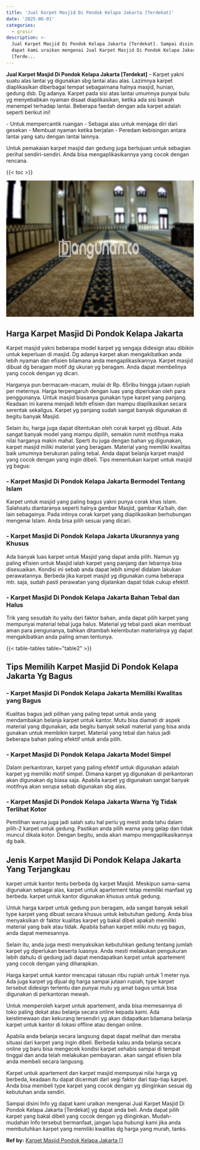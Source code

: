 ```yaml
---
title: 'Jual Karpet Masjid Di Pondok Kelapa Jakarta [Terdekat]'
date: '2025-06-01'
categories:
  - grosir
description: >-
  Jual Karpet Masjid Di Pondok Kelapa Jakarta [Terdekat]. Sampai disini Info yg
  dapat kami uraikan mengenai Jual Karpet Masjid Di Pondok Kelapa Jakarta
  [Terde...
---
```


**Jual Karpet Masjid Di Pondok Kelapa Jakarta \[Terdekat\]** – Karpet yakni suatu alas lantai yg digunakan sbg lantai atau alas. Lazimnya karpet diaplikasikan diberbagai tempat sebagaimana halnya masjid, hunian, gedung dsb. Dg adanya. Karpet pada sisi atas lantai umumnya punyai bulu yg menyebabkan nyaman disaat diaplikasikan, ketika ada sisi bawah menempel terhadap lantai. Beberapa faedah dengan ada karpet adalah seperti berikut ini!

\- Untuk mempercantik ruangan - Sebagai alas untuk menjaga diri dari gesekan - Membuat nyaman ketika berjalan - Peredam kebisingan antara lantai yang satu dengan lantai lainnya.

Untuk pemakaian karpet masjid dan gedung juga bertujuan untuk sebagian perihal sendiri-sendiri. Anda bisa mengaplikasikannya yang cocok dengan rencana.

{{< toc >}}

![Jual Karpet Masjid Di Pondok Kelapa Jakarta [Terdekat]](/images/grosir-karpet-murah-72.png)

## Harga Karpet Masjid Di Pondok Kelapa Jakarta

Karpet masjid yakni beberapa model karpet yg sengaja didesign atau dibikin untuk keperluan di masjid. Dg adanya karpet akan mengakibatkan anda lebih nyaman dan efisien bilamana anda mengaplikasikannya. Karpet masjid dibuat dg beragam motif dg ukuran yg beragam. Anda dapat membelinya yang cocok dengan yg dicari.

Harganya pun bermacam-macam, mulai dr Rp. 65ribu hingga jutaan rupiah per meternya. Harga terpengaruh dengan luas yang diperlukan oleh para penggunanya. Untuk masjid biasanya gunakan type karpet yang panjang. Keadaan ini karena menjadi lebih efisien dan mampu diaplikasikan secara serentak sekaligus. Karpet yg panjang sudah sangat banyak digunakan di begitu banyak Masjid.

Selain itu, harga juga dapat ditentukan oleh corak karpet yg dibuat. Ada sangat banyak model yang mampu dipilih, semakin rumit motifnya maka nilai harganya makin mahal. Sperti itu juga dengan bahan yg digunakan, karpet masjid miliki material yang beragam. Material yang memiliki kwalitas baik umumnya berukuran paling tebal. Anda dapat belanja karpet masjid yang cocok dengan yang ingin dibeli. Tips menentukan karpet untuk masjid yg bagus:

### \- Karpet Masjid Di Pondok Kelapa Jakarta Bermodel Tentang Islam

Karpet untuk masjid yang paling bagus yakni punya corak khas islam. Salahsatu diantaranya seperti halnya gambar Masjid, gambar Ka’bah, dan lain sebagainya. Pada intinya corak karpet yang diaplikasikan berhubungan mengenai Islam. Anda bisa pilih sesuai yang dicari.

### \- Karpet Masjid Di Pondok Kelapa Jakarta Ukurannya yang Khusus

Ada banyak luas karpet untuk Masjid yang dapat anda pilih. Namun yg paling efisien untuk Masjid ialah karpet yang panjang dan lebarnya bisa disesuaikan. Kondisi ini sebab anda dapat lebih simpel didalam lakukan perawatannya. Berbeda jika karpet masjid yg digunakan cuma beberapa mtr. saja, sudah pasti perawatan yang dijalankan dapat tidak cukup efektif.

### \- Karpet Masjid Di Pondok Kelapa Jakarta Bahan Tebal dan Halus

Trik yang sesudah itu yaitu dari faktor bahan, anda dapat pilih karpet yang mempunyai material tebal juga halus. Material yg tebal pasti akan membuat aman para pengunanya, bahkan ditambah kelembutan materialnya yg dapat mengakibatkan anda paling aman tentunya.

{{< table-tables table="table2" >}}

## Tips Memilih Karpet Masjid Di Pondok Kelapa Jakarta Yg Bagus

### \- Karpet Masjid Di Pondok Kelapa Jakarta Memiliki Kwalitas yang Bagus

Kualitas bagus jadi pilihan yang paling tepat untuk anda yang mendambakan belanja karpet untuk kantor. Mutu bisa diamati dr aspek material yang digunakan, ada begitu banyak sekali material yang bisa anda gunakan untuk membikin karpet. Material yang tebal dan halus jadi beberapa bahan paling efektif untuk anda pilih.

### \- Karpet Masjid Di Pondok Kelapa Jakarta Model Simpel

Dalam perkantoran, karpet yang paling efektif untuk digunakan adalah karpet yg memiliki motif simpel. Dimana karpet yg digunakan di perkantoran akan digunakan dg biasa saja. Apabila karpet yg digunakan sangat banyak motifnya akan serupa sebab digunakan sbg alas.

### \- Karpet Masjid Di Pondok Kelapa Jakarta Warna Yg Tidak Terlihat Kotor

Pemilihan warna juga jadi salah satu hal perlu yg mesti anda tahu dalam pilih-2 karpet untuk gedung. Pastikan anda pilih warna yang gelap dan tidak muncul dikala kotor. Dengan begitu, anda akan mampu mengaplikasikannya dg baik.

## Jenis Karpet Masjid Di Pondok Kelapa Jakarta Yang Terjangkau

karpet untuk kantor tentu berbeda dg karpet Masjid. Meskipun sama-sama digunakan sebagai alas, karpet untuk apartement tetap memiliki manfaat yg berbeda. karpet untuk kantor digunakan khusus untuk gedung.

Untuk harga karpet untuk gedung pun beragam, ada sangat banyak sekali type karpet yang dibuat secara khusus untuk kebutuhan gedung. Anda bisa menyaksikan dr faktor kualitas karpet yg bakal dibeli apakah memiliki material yang baik atau tidak. Apabila bahan karpet miliki mutu yg bagus, anda dapat memesannya.

Selain itu, anda juga mesti menyaksikan kebutuhkan gedung tentang jumlah karpet yg diperlukan beserta luasnya. Anda mesti melakukan pengukuran lebih dahulu di gedung jadi dapat mendapatkan karpet untuk apartement yang cocok dengan yang diharapkan.

Harga karpet untuk kantor mencapai ratusan ribu rupiah untuk 1 meter nya. Ada juga karpet yg dijual dg harga sampai jutaan rupiah, type karpet tersebut didesign tertentu dan punyai mutu yg amat bagus untuk bisa digunakan di perkantoran mewah.

Untuk memperoleh karpet untuk apartement, anda bisa memesannya di toko paling dekat atau belanja secara online kepada kami. Ada keistimewaan dan kekurang tersendiri yg akan didapatkan bilamana belanja karpet untuk kantor di lokasi offline atau dengan online.

Apabila anda belanja secara langsung dapat dapat melihat dan meraba situasi dari karpet yang ingin dibeli. Berbeda kalau anda belanja secara online yg baru bisa mengecek kondisi karpet sehabis sampai di tempat tinggal dan anda telah melakukan pembayaran. akan sangat efisien bila anda membeli secara langusng.

Karpet untuk apartement dan karpet masjid mempunyai nilai harga yg berbeda, keadaan itu dapat dicermati dari segi faktor dari tiap-tiap karpet. Anda bisa membeli type karpet yang cocok dengan yg diinginkan sesuai dg kebutuhan anda sendiri.

Sampai disini Info yg dapat kami uraikan mengenai Jual Karpet Masjid Di Pondok Kelapa Jakarta \[Terdekat\] yg dapat anda beli. Anda dapat pilih karpet yang bakal dibeli yang cocok dengan yg diinginkan. Mudah-mudahan Info tersebut bermanfaat, jangan lupa hubungi kami jika anda membutuhkan karpet yang memiliki kwalitas dg harga yang murah, tanks.

**Ref by:**  [Karpet Masjid Pondok Kelapa Jakarta []](https://id.wikipedia.org/wiki/Karpet)
